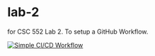 # lab-2
for CSC 552 Lab 2. To setup a GitHub Workflow.

[![Simple CI/CD Workflow](https://github.com/VAST-THE-DOGE/lab-2/actions/workflows/ci-cd.yml/badge.svg)](https://github.com/VAST-THE-DOGE/lab-2/actions/workflows/ci-cd.yml)
